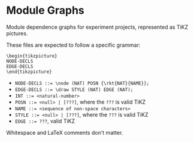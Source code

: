 Module Graphs
=============

Module dependence graphs for experiment projects, represented as TiKZ pictures.

These files are expected to follow a specific grammar:
```
\begin{tikzpicture}
NODE-DECLS
EDGE-DECLS
\end{tikzpicture}
```

- `NODE-DECLS ::= \node (NAT) POSN {\rkt{NAT}{NAME}};`
- `EDGE-DECLS ::= \draw STYLE (NAT) EDGE (NAT);`
- `INT ::= <natural-number>`
- `POSN ::= <null> | [???]`, where the `???` is valid TiKZ
- `NAME ::= <sequence of non-space characters>`
- `STYLE ::= <null> | [???]`, where the `???` is valid TiKZ
- `EDGE ::= ???`, valid TiKZ

Whitespace and LaTeX comments don't matter.

